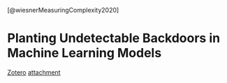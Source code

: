 [@wiesnerMeasuringComplexity2020]
# Planting Undetectable Backdoors in Machine Learning Models

[Zotero](zotero://select/library/items/MILCDG65) [attachment](<file:///home/michaelt/Insync/m@tarlton.info/Google Drive/06. Zotero/storage/Y479RVJ7/attachments:Goldwasser et al_2022_Planting Undetectable Backdoors in Machine Learning Models.pdf>)

